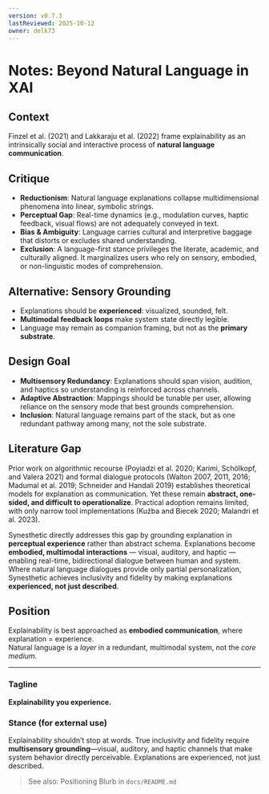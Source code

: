 ```yaml
---
version: v0.7.3
lastReviewed: 2025-10-12
owner: delk73
---
```


# Notes: Beyond Natural Language in XAI

## Context
Finzel et al. (2021) and Lakkaraju et al. (2022) frame explainability as an intrinsically social and interactive process of **natural language communication**.

## Critique
- **Reductionism**: Natural language explanations collapse multidimensional phenomena into linear, symbolic strings.  
- **Perceptual Gap**: Real-time dynamics (e.g., modulation curves, haptic feedback, visual flows) are not adequately conveyed in text.  
- **Bias & Ambiguity**: Language carries cultural and interpretive baggage that distorts or excludes shared understanding.  
- **Exclusion**: A language-first stance privileges the literate, academic, and culturally aligned. It marginalizes users who rely on sensory, embodied, or non-linguistic modes of comprehension.

## Alternative: Sensory Grounding
- Explanations should be **experienced**: visualized, sounded, felt.  
- **Multimodal feedback loops** make system state directly legible.  
- Language may remain as companion framing, but not as the **primary substrate**.  

## Design Goal
- **Multisensory Redundancy**: Explanations should span vision, audition, and haptics so understanding is reinforced across channels.  
- **Adaptive Abstraction**: Mappings should be tunable per user, allowing reliance on the sensory mode that best grounds comprehension.  
- **Inclusion**: Natural language remains part of the stack, but as one redundant pathway among many, not the sole substrate.  

## Literature Gap
Prior work on algorithmic recourse (Poyiadzi et al. 2020; Karimi, Schölkopf, and Valera 2021) and formal dialogue protocols (Walton 2007, 2011, 2016; Madumal et al. 2019; Schneider and Handali 2019) establishes theoretical models for explanation as communication. Yet these remain **abstract, one-sided, and difficult to operationalize**. Practical adoption remains limited, with only narrow tool implementations (Kuźba and Biecek 2020; Malandri et al. 2023).  

Synesthetic directly addresses this gap by grounding explanation in **perceptual experience** rather than abstract schema. Explanations become **embodied, multimodal interactions** — visual, auditory, and haptic — enabling real-time, bidirectional dialogue between human and system. Where natural language dialogues provide only partial personalization, Synesthetic achieves inclusivity and fidelity by making explanations **experienced, not just described**.  

## Position
Explainability is best approached as **embodied communication**, where explanation = experience.  
Natural language is a *layer* in a redundant, multimodal system, not the *core medium*.  

---

### Tagline
**Explainability you experience.**

### Stance (for external use)
Explainability shouldn’t stop at words. True inclusivity and fidelity require **multisensory grounding**—visual, auditory, and haptic channels that make system behavior directly perceivable. Explanations are experienced, not just described.  

> See also: Positioning Blurb in `docs/README.md`
